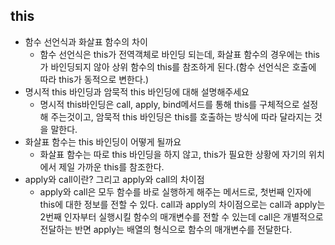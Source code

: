 ## this

- 함수 선언식과 화살표 함수의 차이
  - 함수 선언식은 this가 전역객체로 바인딩 되는데, 화살표 함수의 경우에는 this가 바인딩되지 않아 상위 함수의 this를 참조하게 된다.(함수 선언식은 호출에 따라 this가 동적으로 변한다.)
- 명시적 this 바인딩과 암묵적 this 바인딩에 대해 설명해주세요
  - 명시적 this바인딩은 call, apply, bind메서드를 통해 this를 구체적으로 설정해 주는것이고, 암묵적 this 바인딩은 this를 호출하는 방식에 따라 달라지는 것을 말한다.
- 화살표 함수는 this 바인딩이 어떻게 될까요
  - 화살표 함수는 따로 this 바인딩을 하지 않고, this가 필요한 상황에 자기의 위치에서 제일 가까운 this를 참조한다.
- apply와 call이란? 그리고 apply와 call의 차이점
  - apply와 call은 모두 함수를 바로 실행하게 해주는 메서드로, 첫번째 인자에 this에 대한 정보를 전할 수 있다. call과 apply의 차이점으로는 call과 apply는 2번째 인자부터 실행시킬 함수의 매개변수를 전할 수 있는데 call은 개별적으로 전달하는 반면 apply는 배열의 형식으로 함수의 매개변수를 전달한다.
